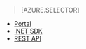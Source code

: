 > [AZURE.SELECTOR] 
- [Portal](../articles/media-services/media-services-portal-configure-content-key-auth-policy.md)
- [.NET SDK](../articles/media-services/media-services-dotnet-configure-content-key-auth-policy.md)
- [REST API](../articles/media-services/media-services-rest-configure-content-key-auth-policy.md)